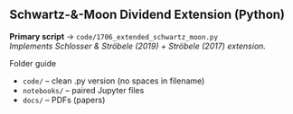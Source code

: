## Schwartz-&-Moon Dividend Extension (Python)

**Primary script** → `code/1706_extended_schwartz_moon.py`  
*Implements Schlosser & Ströbele (2019) + Ströbele (2017) extension.*

Folder guide  
- `code/` – clean .py version (no spaces in filename)  
- `notebooks/` – paired Jupyter files  
- `docs/` – PDFs (papers)  
